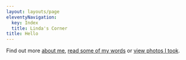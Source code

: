 ```yaml
---
layout: layouts/page
eleventyNavigation:
  key: Index
  title: Linda's Corner
title: Hello
---
```

Find out more [about me](about), [read some of my words]() or [view photos I took]().